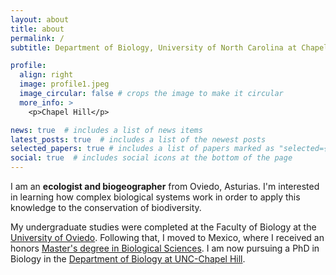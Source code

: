 ```yaml
---
layout: about
title: about
permalink: /
subtitle: Department of Biology, University of North Carolina at Chapel Hill

profile:
  align: right
  image: profile1.jpeg
  image_circular: false # crops the image to make it circular
  more_info: >
    <p>Chapel Hill</p>

news: true  # includes a list of news items
latest_posts: true  # includes a list of the newest posts
selected_papers: true # includes a list of papers marked as "selected={true}"
social: true  # includes social icons at the bottom of the page
---
```


I am an **ecologist and biogeographer** from Oviedo, Asturias. I'm interested in learning how complex biological systems work in order to apply this knowledge to the conservation of biodiversity.

My undergraduate studies were completed at the Faculty of Biology at the [University of Oviedo](https://www.uniovi.es). Following that, I moved to Mexico, where I received an honors [Master's degree in Biological Sciences](https://pcbiol.posgrado.unam.mx). I am now pursuing a PhD in Biology in the [Department of Biology at UNC-Chapel Hill](https://bio.unc.edu).
